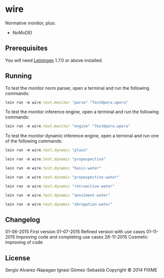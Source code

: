 # wire

Normative monitor, plus:

 * NoMoDEI

## Prerequisites

You will need [Leiningen][1] 1.7.0 or above installed.

[1]: https://github.com/technomancy/leiningen

## Running

To test the monitor norm parser, open a terminal and run the following commands:
```javascript
lein run -m wire.test.monitor "parse" "TestOpera.opera"
```
To test the monitor inference engine, open a terminal and run the following commands:
```javascript
lein run -m wire.test.monitor "engine" "TestOpera.opera"
```

To test the monitor dynamic inference engine, open a terminal and run one of the following commands:
```javascript
lein run -m wire.test.dynamic "plain"
```
```javascript
lein run -m wire.test.dynamic "propespective"
```
```javascript
lein run -m wire.test.dynamic "basic-water"
```
```javascript
lein run -m wire.test.dynamic "propespective-water"
```
```javascript
lein run -m wire.test.dynamic "retroactive-water"
```
```javascript
lein run -m wire.test.dynamic "annulment-water"
```
```javascript
lein run -m wire.test.dynamic "abrogation-water"
```




## Changelog
01-06-2015 First version
01-07-2015 Refined version with use cases
01-11-2015 Improving code and completing use cases
28-11-2015 Cosmetic improving of code

## License
Sergio Alvarez-Napagao
Ignasi Gómez-Sebastià
Copyright © 2014 FIXME
